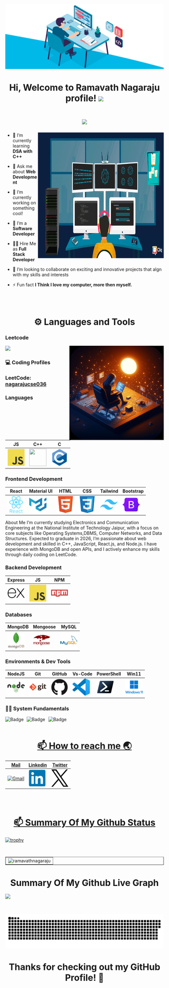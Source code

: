 [![MasterHead](00086-desk-anim-v0.3.gif)]()
<h1 align="center">
  Hi, Welcome to Ramavath Nagaraju profile!
  <img src="https://media.giphy.com/media/hvRJCLFzcasrR4ia7z/giphy.gif" width="28">
</h1>

<h1 align="center">
    <a href="https://git.io/typing-svg"><img src="https://readme-typing-svg.herokuapp.com?lines=I+am+Ramavath+Nagaraju+😉;I'm+Self-taught+Programmer;"></a>
</h1>



<img align="right" alt="GIF" src="https://github.com/ramavathnagaraju/ramavathnagaraju/blob/main/new-Converted.gif?raw=true" width="400" height="400" />
  
  
- 🔭 I’m currently learning **DSA with C++**  
  
- 💬 Ask me about **Web Development**
  
- 🔭 I’m currently working on something cool!

- 💼 I’m a **Software Developer**
  
- 👨‍💻 Hire Me as **Full Stack Developer**
  
- 💞️ I’m looking to collaborate on exciting and innovative projects that algn with my skills and interests
  
- ⚡ Fun fact **I Think I love my computer, more then myself.**


<br><br>

<p align="center">
  <h1 align="center">⚙️ Languages and Tools</h1>
</p>
<div>

### Leetcode

<img align="right" alt="jpg" src="https://github.com/ramavathnagaraju/ramavathnagaraju/blob/main/user.jpg?raw=true" width="300" height="300" />

<img src="https://assets.leetcode.com/static_assets/marketing/2024-50.gif" width="40px"></img>

### 💻 Coding Profiles

 ### LeetCode: [nagarajucse036](https://leetcode.com/nagarajucse036/)

   
### Languages
| JS | C++ | C | 
|----------|----------|----------|
| <img src="https://github.com/devicons/devicon/blob/master/icons/javascript/javascript-original.svg" title="JavaScript" alt="JavaScript" width="55" height="55"/> | <img src="https://cdn-icons-png.flaticon.com/256/6132/6132222.png" width="55" height="55"/> |<img src="https://github.com/devicons/devicon/blob/master/icons/c/c-original.svg" title="C"  alt="C" width="55" height="55"/> |


### Frontend Development

| React | Material UI | HTML | CSS | Tailwind | Bootstrap |
|--------|-------|--------|-------|----------|------------|
| <img src="https://github.com/devicons/devicon/blob/master/icons/react/react-original-wordmark.svg" title="react" alt="react" width="55" height="55"/> | <img src="https://github.com/devicons/devicon/blob/master/icons/materialui/materialui-original.svg" title="material ui" alt="material ui" width="55" height="55"/> | <img src="https://github.com/devicons/devicon/blob/master/icons/html5/html5-original.svg" title="html5" alt="html5" width="55" height="55"/> | <img src="https://github.com/devicons/devicon/blob/master/icons/css3/css3-original.svg" title="css" alt="css" width="55" height="55"/> | <img src="https://github.com/devicons/devicon/blob/master/icons/tailwindcss/tailwindcss-original.svg" title="tailwind"  alt="tailwind" width="55" height="55"/> |  <img src="https://github.com/devicons/devicon/blob/master/icons/bootstrap/bootstrap-original.svg" title="bootstrap"  alt="bootstrap" width="55" height="55"/> |
<div>
  <div>
    About Me
I’m currently studying Electronics and Communication Engineering at the National Institute of Technology Jaipur, with a focus on core subjects like Operating Systems,DBMS, Computer Networks, and Data Structures. Expected to graduate in 2026, I’m passionate about web development and skilled in C++, JavaScript, React.js, and Node.js. I have experience with MongoDB and open APIs, and I actively enhance my skills through daily coding on LeetCode.
  </div>
</div>

### Backend Development

| Express | JS | NPM |
|---------|------|-----|
| <img src="https://github.com/devicons/devicon/blob/master/icons/express/express-original.svg" title="express" alt="express" width="55" height="55"/> | <img src="https://github.com/devicons/devicon/blob/master/icons/javascript/javascript-original.svg" title="JavaScript" alt="JavaScript" width="55" height="55"/> | <img src="https://github.com/devicons/devicon/blob/master/icons/npm/npm-original-wordmark.svg" title="nodejs" alt="NodeJS" width="55" height="55"/> |


### Databases

| MongoDB | Mongoose | MySQL | 
|---------|----------|-------|
|<img src="https://github.com/devicons/devicon/blob/master/icons/mongodb/mongodb-original-wordmark.svg" title="mongodb" alt="mongodb" width="55" height="55"/>| <img src="https://github.com/devicons/devicon/blob/master/icons/mongoose/mongoose-original-wordmark.svg" title="mongoose" alt="mongoose" width="55" height="55"/> | <img src="https://github.com/devicons/devicon/blob/master/icons/mysql/mysql-original-wordmark.svg" title="mysql" alt="mysql" width="55" height="55"/>|
</div>


### Environments & Dev Tools

| NodeJS | Git  | GitHub | Vs-Code | PowerShell | Win11 |
|--------|-------|-------|---------|------------|-------|
|<img src="https://github.com/devicons/devicon/blob/master/icons/nodejs/nodejs-original-wordmark.svg" title="nodejs" alt="NodeJS" width="55" height="55"/>| <img src="https://github.com/devicons/devicon/blob/master/icons/git/git-original-wordmark.svg" title="Git" alt="Git" width="55" height="55"/> | <img src="https://github.com/devicons/devicon/blob/master/icons/github/github-original.svg" title="github"  alt="github" width="55" height="55"/> | <img src="https://github.com/devicons/devicon/blob/master/icons/vscode/vscode-original.svg" title="vscode"  alt="vscode" width="55" height="55"/> | <img src="https://github.com/devicons/devicon/blob/master/icons/powershell/powershell-original.svg" title="powershell" alt="powershell" width="55" height="55"/> | <img src="https://github.com/devicons/devicon/blob/master/icons/windows11/windows11-original-wordmark.svg" title="windows" alt="windows" width="55" height="55"/> |
</div>

### 👨‍💻 System Fundamentals

<span>
  <a href="https://github.com/ramavathnagaraju">
<img alt="Badge" style="float: left; margin-right: 10px;"  src="https://img.shields.io/badge/Operating System%20-%23E34F26.svg?&style=for-the-badge&logo=Operating System&logoColor=white"/>
<img alt="Badge" style="float: left; margin-right: 10px;"  src="https://img.shields.io/badge/DBMS%20-%231572B6.svg?&style=for-the-badge&logo=DBMS&logoColor=white"/>
<img alt="Badge" style="float: left; margin-right: 10px;"  src="https://img.shields.io/badge/Computer Networking%20-%23323330.svg?&style=for-the-badge&logo=ComputerNetworking&logoColor=%23F7DF1E"/>
  </span>
    
<br><br>

<p align="center">
  <h1 align="center">📫 How to reach me 🌏</h1>
</p>

| Mail   | Linkedin | Twitter |
|--------|----------|---------|
| <a href="mailto:nagarajucse036@gamil.com"> <img src="https://img.shields.io/badge/Gmail-D14836?style=for-the-badge&logo=gmail&logoColor=white" title="Gmail"  alt="Gmail"/> </a> | <a  href="https://www.linkedin.com/in/nagaraju-ramavath-b67460282"> <img src="https://github.com/devicons/devicon/blob/master/icons/linkedin/linkedin-original.svg" title="linkedin" alt="linkedin" width="55" height="55"/> </a> | <a href="https://twitter.com/Nagaraju888941"> <img src="https://github.com/devicons/devicon/blob/master/icons/twitter/twitter-original.svg" title="twitter" alt="twitter" width="55" height="55"/> </a> |
 

<br><br>


 <p align="center">
  <h1 align="center">📫 Summary Of My Github Status</h1>
</p>

 [![trophy](https://github-profile-trophy.vercel.app/?username=ramavathnagaraju&theme=onedark)](https://github.com/ryo-ma/github-profile-trophy)

<p align="left"> <a href="https://twitter.com/" target="blank"><img src="https://img.shields.io/twitter/follow/?logo=twitter&style=for-the-badge" alt="" /></a> </p>

<table align="center" border="1">
    <tr align="center">
        <td colspan="3"><img src="https://github-readme-streak-stats.herokuapp.com/?user=ramavathnagaraju&theme=vision-friendly-dark" alt="ramavathnagaraju" /></td>
    </tr>
</table>
  
  
 <p align="center">
  <h1 align="center">Summary Of My Github Live Graph</h1>
</p>  
        
![](https://github-profile-summary-cards.vercel.app/api/cards/profile-details?username=ramavathnagaraju&theme=github_dark)

<div id="header" align="center">
  <img src="https://komarev.com/ghpvc/?username=ramavathnagaraju&style=for-the-badge&color=orange" alt=""/>
</div>

<p align="center">
 <img width="1000" src="github-snake.svg" alt="snake"/>
</p>

<p align="center">
  <h1 align="center">Thanks for checking out my GitHub Profile! 🙏</h1>
</p>  
